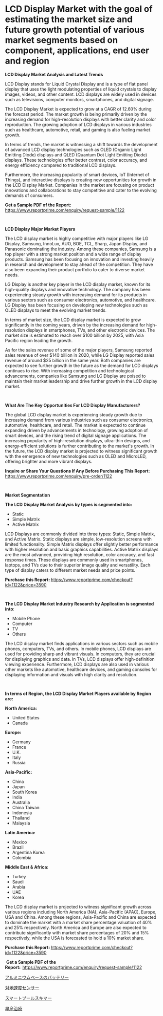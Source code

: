 <p><h1>LCD Display Market with the goal of estimating the market size and future growth potential of various market segments based on component, applications, end user and region</h1></p><p><strong>LCD Display Market Analysis and Latest Trends</strong></p>
<p><p>LCD Display stands for Liquid Crystal Display and is a type of flat panel display that uses the light modulating properties of liquid crystals to display images, videos, and other content. LCD displays are widely used in devices such as televisions, computer monitors, smartphones, and digital signage.</p><p>The LCD Display Market is expected to grow at a CAGR of 12.60% during the forecast period. The market growth is being primarily driven by the increasing demand for high-resolution displays with better clarity and color reproduction. The growing adoption of LCD displays in various industries such as healthcare, automotive, retail, and gaming is also fueling market growth.</p><p>In terms of trends, the market is witnessing a shift towards the development of advanced LCD display technologies such as OLED (Organic Light Emitting Diode) displays and QLED (Quantum Dot Light Emitting Diode) displays. These technologies offer better contrast, color accuracy, and energy efficiency compared to traditional LCD displays.</p><p>Furthermore, the increasing popularity of smart devices, IoT (Internet of Things), and interactive displays is creating new opportunities for growth in the LCD Display Market. Companies in the market are focusing on product innovations and collaborations to stay competitive and cater to the evolving demands of consumers.</p></p>
<p><strong>Get a Sample PDF of the Report:&nbsp;</strong> <a href="https://www.reportprime.com/enquiry/request-sample/1122">https://www.reportprime.com/enquiry/request-sample/1122</a></p>
<p>&nbsp;</p>
<p><strong>LCD Display Major Market Players</strong></p>
<p><p>The LCD display market is highly competitive with major players like LG Display, Samsung, InnoLux, AUO, BOE, TCL, Sharp, Japan Display, and Panasonic dominating the industry. Among these companies, Samsung is a top player with a strong market position and a wide range of display products. Samsung has been focusing on innovation and investing heavily in research and development to stay ahead of the competition. They have also been expanding their product portfolio to cater to diverse market needs.</p><p>LG Display is another key player in the LCD display market, known for its high-quality displays and innovative technology. The company has been experiencing steady growth with increasing demand for its products in various sectors such as consumer electronics, automotive, and healthcare. LG Display has been focusing on developing new technologies such as OLED displays to meet the evolving market trends.</p><p>In terms of market size, the LCD display market is expected to grow significantly in the coming years, driven by the increasing demand for high-resolution displays in smartphones, TVs, and other electronic devices. The market size is estimated to reach over $100 billion by 2025, with Asia Pacific region leading the growth.</p><p>As for the sales revenue of some of the major players, Samsung reported sales revenue of over $140 billion in 2020, while LG Display reported sales revenue of around $25 billion in the same year. Both companies are expected to see further growth in the future as the demand for LCD displays continues to rise. With increasing competition and technological advancements, companies like Samsung and LG Display are poised to maintain their market leadership and drive further growth in the LCD display market.</p></p>
<p>&nbsp;</p>
<p><strong>What Are The Key Opportunities For LCD Display Manufacturers?</strong></p>
<p><p>The global LCD display market is experiencing steady growth due to increasing demand from various industries such as consumer electronics, automotive, healthcare, and retail. The market is expected to continue expanding driven by advancements in technology, growing adoption of smart devices, and the rising trend of digital signage applications. The increasing popularity of high-resolution displays, ultra-thin designs, and energy-efficient solutions is further contributing to the market's growth. In the future, the LCD display market is projected to witness significant growth with the emergence of new technologies such as OLED and MicroLED, offering brighter and more vibrant displays.</p></p>
<p><strong>Inquire or Share Your Questions If Any Before Purchasing This Report:</strong> <a href="https://www.reportprime.com/enquiry/pre-order/1122">https://www.reportprime.com/enquiry/pre-order/1122</a></p>
<p>&nbsp;</p>
<p><strong>Market Segmentation</strong></p>
<p><strong>The LCD Display Market Analysis by types is segmented into:</strong></p>
<p><ul><li>Static</li><li>Simple Matrix</li><li>Active Matrix</li></ul></p>
<p><p>LCD Displays are commonly divided into three types: Static, Simple Matrix, and Active Matrix. Static displays are simple, low-resolution screens with limited functionality. Simple Matrix displays offer slightly better performance with higher resolution and basic graphics capabilities. Active Matrix displays are the most advanced, providing high resolution, color accuracy, and fast response times. These displays are commonly used in smartphones, laptops, and TVs due to their superior image quality and versatility. Each type of display caters to different market needs and price points.</p></p>
<p><strong>Purchase this Report:&nbsp;</strong><a href="https://www.reportprime.com/checkout?id=1122&price=3590">https://www.reportprime.com/checkout?id=1122&price=3590</a></p>
<p>&nbsp;</p>
<p><strong>The LCD Display Market Industry Research by Application is segmented into:</strong></p>
<p><ul><li>Mobile Phone</li><li>Computer</li><li>TV</li><li>Others</li></ul></p>
<p><p>The LCD display market finds applications in various sectors such as mobile phones, computers, TVs, and others. In mobile phones, LCD displays are used for providing sharp and vibrant visuals. In computers, they are crucial for displaying graphics and data. In TVs, LCD displays offer high-definition viewing experience. Furthermore, LCD displays are also used in various other markets like automotive, healthcare devices, and gaming consoles for displaying information and visuals with high clarity and resolution.</p></p>
<p>&nbsp;</p>
<p><strong>In terms of Region, the LCD Display Market Players available by Region are:</strong></p>
<p>
    <p> <strong> North America: </strong>
        <ul>
            <li>United States</li>
            <li>Canada</li>
        </ul>
        </p> 
    <p> <strong> Europe: </strong>
        <ul>
            <li>Germany</li>
            <li>France</li>
            <li>U.K.</li>
            <li>Italy</li>
            <li>Russia</li>
        </ul>
        </p> 
    <p> <strong> Asia-Pacific: </strong>
        <ul>
            <li>China</li>
            <li>Japan</li>
            <li>South Korea</li>
            <li>India</li>
            <li>Australia</li>
            <li>China Taiwan</li>
            <li>Indonesia</li>
            <li>Thailand</li>
            <li>Malaysia</li>
        </ul>
        </p> 
    <p> <strong> Latin America: </strong>
        <ul>
            <li>Mexico</li>
            <li>Brazil</li>
            <li>Argentina Korea</li>
            <li>Colombia</li>
        </ul>
        </p> 
    <p> <strong> Middle East & Africa: </strong>
        <ul>
            <li>Turkey</li>
            <li>Saudi</li>
            <li>Arabia</li>
            <li>UAE</li>
            <li>Korea</li>
        </ul>
    </p>
    </p>
<p><p>The LCD display market is projected to witness significant growth across various regions including North America (NA), Asia-Pacific (APAC), Europe, USA and China. Among these regions, Asia-Pacific and China are expected to dominate the market with a market share percentage valuation of 40% and 25% respectively. North America and Europe are also expected to contribute significantly with market share percentages of 20% and 15% respectively, while the USA is forecasted to hold a 10% market share.</p></p>
<p><strong>Purchase this Report: </strong><a href="https://www.reportprime.com/checkout?id=1122&price=3590">https://www.reportprime.com/checkout?id=1122&price=3590</a></p>
<p>&nbsp;<strong>Get a Sample PDF of the Report:&nbsp;&nbsp;</strong><a href="https://www.reportprime.com/enquiry/request-sample/1122">https://www.reportprime.com/enquiry/request-sample/1122</a></p>
<p><strong></strong></p>
<p><p><a href="https://github.com/nemesis2824/Market-Research-Report-List-1/blob/main/93267508827.md">アルミニウムベースのバッテリー</a></p><p><a href="https://medium.com/@nicolaseller56452023/%E6%AC%A1%E3%81%AE%E6%96%87%E7%AB%A0%E3%82%92%E6%97%A5%E6%9C%AC%E8%AA%9E%E3%81%AB%E7%BF%BB%E8%A8%B3%E3%81%97%E3%81%A6%E3%81%8F%E3%81%A0%E3%81%95%E3%81%84-%E3%82%B0%E3%83%A9%E3%82%A6%E3%83%B3%E3%83%89%E3%82%B9%E3%83%94%E3%83%BC%E3%83%89%E3%82%BB%E3%83%B3%E3%82%B5%E3%83%BC%E5%B8%82%E5%A0%B4%E3%81%AE%E3%83%A1%E3%83%88%E3%83%AA%E3%82%AF%E3%82%B9%E3%81%AE%E3%83%87%E3%82%B3%E3%83%BC%E3%83%89-%E5%B8%82%E5%A0%B4%E3%82%B7%E3%82%A7%E3%82%A2-%E3%83%88%E3%83%AC%E3%83%B3%E3%83%89-%E6%88%90%E9%95%B7%E3%83%91%E3%82%BF%E3%83%BC%E3%83%B3-03fcff4810e8">対地速度センサー</a></p><p><a href="https://medium.com/@wesleyeilly8796202/%E3%82%B9%E3%83%9E%E3%83%BC%E3%83%88%E3%83%97%E3%83%BC%E3%83%AB%E3%82%B9%E3%82%AD%E3%83%9E%E3%83%BC%E5%B8%82%E5%A0%B4%E3%81%AE%E5%88%86%E6%9E%90%E3%81%A82024%E5%B9%B4%E3%81%8B%E3%82%892031%E5%B9%B4%E3%81%BE%E3%81%A7%E3%81%AE%E6%9C%9F%E9%96%93%E3%81%AB%E4%BA%88%E6%B8%AC%E3%81%95%E3%82%8C%E3%82%8B%E3%82%B5%E3%82%A4%E3%82%BA-33c17feb0d78">スマートプールスキマー</a></p><p><a href="https://github.com/pepo3k/Market-Research-Report-List-1/blob/main/77429338826.md">早産治療</a></p></p>
